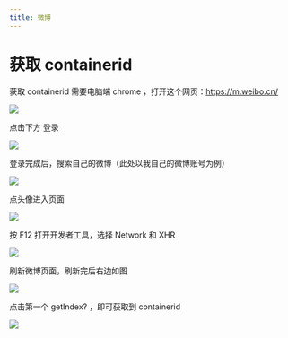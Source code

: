 ```yaml
---
title: 微博
---
```


# 获取 containerid

获取 containerid 需要电脑端 chrome ，打开这个网页：https://m.weibo.cn/

<img src="/Snipaste_2019-10-30_16-37-25.png" style="zoom: 100%;" />

点击下方 登录

<img src="/Snipaste_2019-10-30_16-38-17.png" style="zoom: 100%;" />

登录完成后，搜索自己的微博（此处以我自己的微博账号为例）

<img src="/Snipaste_2019-10-30_16-41-29.png" style="zoom: 100%;" />

点头像进入页面

<img src="/Snipaste_2019-10-30_16-42-02.png" style="zoom: 100%;" />

按 F12 打开开发者工具，选择 Network 和 XHR

<img src="/Snipaste_2019-10-30_16-44-19.png" style="zoom: 100%;" />

刷新微博页面，刷新完后右边如图

<img src="/Snipaste_2019-10-30_16-45-46.png" style="zoom: 100%;" />

点击第一个 getIndex? ，即可获取到 containerid

<img src="/Snipaste_2019-10-30_16-46-46.png" style="zoom: 100%;" />